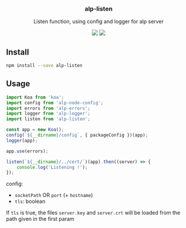 <h3 align="center">
  alp-listen
</h3>

<p align="center">
  Listen function, using config and logger for alp server
</p>

<p align="center">
  <a href="https://npmjs.org/package/alp-listen"><img src="https://img.shields.io/npm/v/alp-listen.svg?style=flat-square"></a>
  <a href="https://david-dm.org/christophehurpeau/alp?path=packages/alp-listen"><img src="https://david-dm.org/christophehurpeau/alp.svg?path=packages/alp-listen?style=flat-square"></a>
</p>

## Install

```sh
npm install --save alp-listen
```

## Usage

```js
import Koa from 'koa';
import config from 'alp-node-config';
import errors from 'alp-errors';
import logger from 'alp-logger';
import listen from 'alp-listen';

const app = new Koa();
config(`${__dirname}/config`, { packageConfig })(app);
logger(app);

app.use(errors);

listen(`${__dirname}/../cert/`)(app).then((server) => {
    console.log('Listening !');
});
```

config:
 - `socketPath` OR `port` (+ `hostname`)
 - `tls`: boolean

If `tls` is true, the files `server.key` and `server.crt`
will be loaded from the path given in the first param
